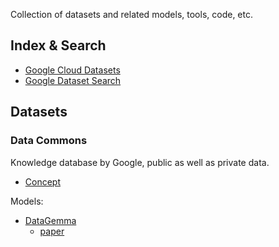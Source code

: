 Collection of datasets and related models, tools, code, etc.

## Index & Search
- [Google Cloud Datasets](https://cloud.google.com/datasets)
- [Google Dataset Search](https://datasetsearch.research.google.com)

## Datasets
### Data Commons
Knowledge database by Google, public as well as private data.
- [Concept](https://docs.datacommons.org/data_model.html)

Models:
- [DataGemma](https://blog.google/technology/ai/google-datagemma-ai-llm/)
  * [paper](https://arxiv.org/abs/2409.13741)